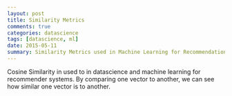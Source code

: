 ```yaml
--- 
layout: post
title: Similarity Metrics
comments: true
categories: datascience
tags: [datascience, ml]
date: 2015-05-11
summary: Similarity Metrics used in Machine Learning for Recommendation Systems
---
```


Cosine Similarity in used to in datascience and machine learning for recommender systems.  By comparing one vector to another, we can see how similar one vector is to another.
